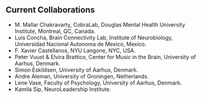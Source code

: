 ## Current Collaborations
* M. Mallar Chakravarty, CobraLab, Douglas Mental Health University Institute, Montreal, QC, Canada.
* Luis Concha, Brain Connectivity Lab, Institute of Neurobiology, Universidad Nacional Autonoma de Mexico, Mexico.
* F. Xavier Castellanos, NYU Langone, NYC, USA.
* Peter Vuust & Elvira Brattico, Center for Music in the Brain, University of Aarhus, Denmark.
* Simon Eskildsen, University of Aarhus, Denmark.
* Andre Aleman, University of Groningen, Netherlands.
* Lene Vase, Faculty of Psychology, University of Aarhus, Denmark.
* Kamila Sip, NeuroLeadership Institute.
